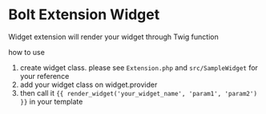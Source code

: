 Bolt Extension Widget
=====================

Widget extension will render your widget through Twig function

how to use
 1. create widget class. please see `Extension.php` and `src/SampleWidget` for your reference
 2. add your widget class on widget.provider
 3. then call it `{{ render_widget('your_widget_name', 'param1', 'param2') }}` in your template
